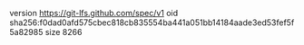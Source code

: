 version https://git-lfs.github.com/spec/v1
oid sha256:f0dad0afd575cbec818cb835554ba441a051bb14184aade3ed53fef5f5a82985
size 8266
